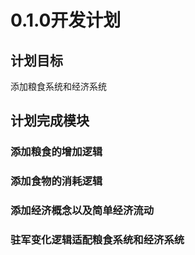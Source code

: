 ﻿# 0.1.0开发计划

## 计划目标

添加粮食系统和经济系统

## 计划完成模块

### 添加粮食的增加逻辑

### 添加食物的消耗逻辑

### 添加经济概念以及简单经济流动

### 驻军变化逻辑适配粮食系统和经济系统